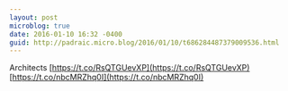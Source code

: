 ```yaml
---
layout: post
microblog: true
date: 2016-01-10 16:32 -0400
guid: http://padraic.micro.blog/2016/01/10/t686284487379009536.html
---
```

Architects  [https://t.co/RsQTGUevXP](https://t.co/RsQTGUevXP) [https://t.co/nbcMRZhq0I](https://t.co/nbcMRZhq0I)
